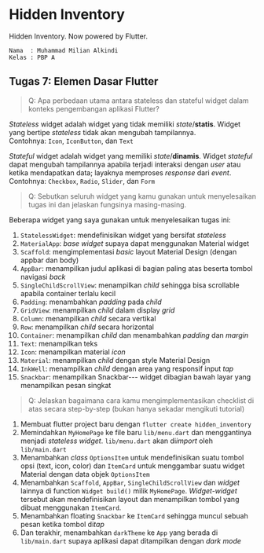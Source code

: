 # Hidden Inventory

Hidden Inventory. Now powered by Flutter.

```credential
Nama  : Muhammad Milian Alkindi
Kelas : PBP A
```

## Tugas 7: Elemen Dasar Flutter

> Q: Apa perbedaan utama antara stateless dan stateful widget dalam konteks pengembangan aplikasi Flutter?

*Stateless* widget adalah widget yang tidak memiliki *state*/**statis**.
Widget yang bertipe *stateless* tidak akan mengubah tampilannya.  
Contohnya: `Icon`, `IconButton`, dan `Text`

*Stateful* widget adalah widget yang memiliki *state*/**dinamis**.
Widget *stateful* dapat mengubah tampilannya apabila terjadi interaksi dengan *user* atau
ketika mendapatkan data; layaknya memproses *response* dari *event*.  
Contohnya: `Checkbox`, `Radio`, `Slider`, dan `Form`

> Q: Sebutkan seluruh widget yang kamu gunakan untuk menyelesaikan tugas ini dan jelaskan fungsinya masing-masing.

Beberapa widget yang saya gunakan untuk menyelesaikan tugas ini:

1. `StatelessWidget`: mendefinisikan widget yang bersifat *stateless*
2. `MaterialApp`: *base widget* supaya dapat menggunakan Material widget
3. `Scaffold`: mengimplementasi *basic* layout Material Design (dengan appbar dan body)
4. `AppBar`: menampilkan judul aplikasi di bagian paling atas beserta  tombol navigasi *back*
5. `SingleChildScrollView`: menampilkan *child* sehingga bisa scrollable apabila container terlalu kecil
6. `Padding`: menambahkan *padding* pada *child*
7. `GridView`: menampilkan *child* dalam display *grid*
8. `Column`: menampilkan *child* secara vertikal
9. `Row`: menampilkan *child* secara horizontal
10. `Container`: menampilkan *child* dan menambahkan *padding* dan *margin*
11. `Text`: menampilkan teks
12. `Icon`: menampilkan material *icon*
13. `Material`: menampilkan *child* dengan style Material Design
14. `InkWell`: menampilkan *child* dengan area yang responsif input *tap*
15. `Snackbar`: menampilkan Snackbar--- widget dibagian bawah layar yang menampilkan pesan singkat

> Q: Jelaskan bagaimana cara kamu mengimplementasikan checklist di atas secara step-by-step (bukan hanya sekadar mengikuti tutorial)

1. Membuat flutter project baru dengan `flutter create hidden_inventory`
2. Memindahkan `MyHomePage` ke file baru `lib/menu.dart` dan menggantinya menjadi *stateless widget*. `lib/menu.dart` akan di*import* oleh `lib/main.dart`
3. Menambahkan *class* `OptionsItem` untuk mendefinisikan suatu tombol opsi (text, icon, color) dan `ItemCard` untuk menggambar suatu widget Material dengan data objek `OptionsItem`
4. Menambahkan `Scaffold`, `AppBar`, `SingleChildScrollView` dan *widget* lainnya di function `Widget build()` milik `MyHomePage`. *Widget-widget* tersebut akan mendefinisikan layout dan menampilkan tombol yang dibuat menggunakan `ItemCard`.
5. Menambahkan floating `Snackbar` ke `ItemCard` sehingga muncul sebuah pesan ketika tombol di*tap*
6. Dan terakhir, menambahkan `darkTheme` ke `App` yang berada di `lib/main.dart` supaya aplikasi dapat ditampilkan dengan *dark mode*
